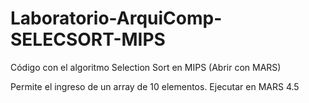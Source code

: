 # Laboratorio-ArquiComp-SELECSORT-MIPS
Código con el algoritmo Selection Sort en MIPS (Abrir con MARS)

Permite el ingreso de un array de 10 elementos.
Ejecutar en MARS 4.5
